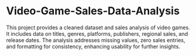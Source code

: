 # Video-Game-Sales-Data-Analysis
This project provides a cleaned dataset and sales analysis of video games. It includes data on titles, genres, platforms, publishers, regional sales, and release dates. The analysis addresses missing values, zero sales entries, and formatting for consistency, enhancing usability for further insights.
